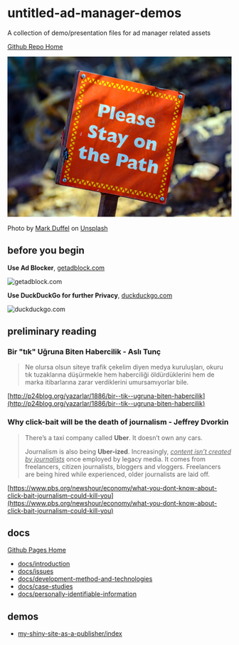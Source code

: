 # untitled-ad-manager-demos

A collection of demo/presentation files for ad manager related assets

[Github Repo Home](https://github.com/xkema/untitled-ad-manager-demos)

![mark-duffel-422279-unsplash.jpg](docs/images/mark-duffel-422279-unsplash.jpg)

Photo by [Mark Duffel](https://unsplash.com/photos/U5y077qrMdI) on [Unsplash](https://unsplash.com/collections/155571/hustle-and-grind)

## before you begin

**Use Ad Blocker**, [getadblock.com](https://getadblock.com)

![getadblock.com](https://getadblock.com/images/logo_adblock.png)

**Use DuckDuckGo for further Privacy**, [duckduckgo.com](https://duckduckgo.com)

![duckduckgo.com](https://duckduckgo.com/assets/logo_homepage.normal.v107.png)

## preliminary reading

### Bir "tık" Uğruna Biten Habercilik - Aslı Tunç

> Ne olursa olsun siteye trafik çekelim diyen medya kuruluşları, okuru tık tuzaklarına düşürmekle hem haberciliği öldürdüklerini hem de marka itibarlarına zarar verdiklerini umursamıyorlar bile.

[http://p24blog.org/yazarlar/1886/bir--tik--ugruna-biten-habercilik](http://p24blog.org/yazarlar/1886/bir--tik--ugruna-biten-habercilik)

### Why click-bait will be the death of journalism - Jeffrey Dvorkin

> There’s a taxi company called **Uber**. It doesn’t own any cars.
>
> Journalism is also being **Uber-ized**. Increasingly, *<u>content isn’t created by journalists</u>* once employed by legacy media. It comes from freelancers, citizen journalists, bloggers and vloggers. Freelancers are being hired while experienced, older journalists are laid off.

[https://www.pbs.org/newshour/economy/what-you-dont-know-about-click-bait-journalism-could-kill-you](https://www.pbs.org/newshour/economy/what-you-dont-know-about-click-bait-journalism-could-kill-you)

## docs

[Github Pages Home](https://xkema.github.io/untitled-ad-manager-demos)

- [docs/introduction](https://xkema.github.io/untitled-ad-manager-demos/docs/introduction)
- [docs/issues](https://xkema.github.io/untitled-ad-manager-demos/docs/issues)
- [docs/development-method-and-technologies](https://xkema.github.io/untitled-ad-manager-demos/docs/development-method-and-technologies)
- [docs/case-studies](https://xkema.github.io/untitled-ad-manager-demos/docs/case-studies)
- [docs/personally-identifiable-information](https://xkema.github.io/untitled-ad-manager-demos/docs/personally-identifiable-information)

## demos

- [my-shiny-site-as-a-publisher/index](https://xkema.github.io/untitled-ad-manager-demos/src/my-shiny-site-as-a-publisher)
